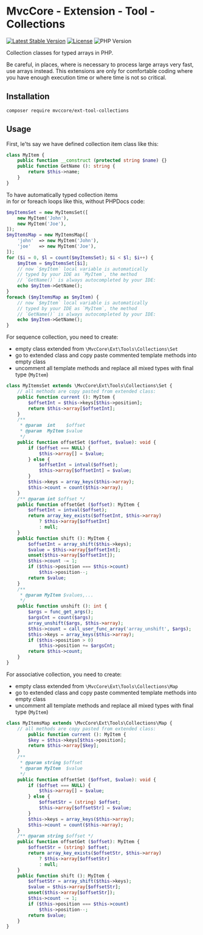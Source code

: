 # MvcCore - Extension - Tool - Collections

[![Latest Stable Version](https://img.shields.io/badge/Stable-v5.0.1-brightgreen.svg?style=plastic)](https://github.com/mvccore/ext-tool-collections/releases)
[![License](https://img.shields.io/badge/License-BSD%203-brightgreen.svg?style=plastic)](https://mvccore.github.io/docs/mvccore/5.0.0/LICENSE.md)
![PHP Version](https://img.shields.io/badge/PHP->=5.4-brightgreen.svg?style=plastic)

Collection classes for typed arrays in PHP.  

Be careful, in places, where is necessary to process large arrays very fast,  
use arrays instead. This extensions are only for comfortable coding where  
you have enough execution time or where time is not so critical.

## Installation
```shell
composer require mvccore/ext-tool-collections
```

## Usage

First, le'ts say we have defined collection item class like this:
```php
class MyItem {
	public function __construct (protected string $name) {}
	public function GetName (): string {
		return $this->name;
	}
}
```

To have automatically typed collection items  
in for or foreach loops like this, without PHPDocs code:

```php
$myItemsSet = new MyItemsSet([
	new MyItem('John'),
	new MyItem('Joe'),
]);
$myItemsMap = new MyItemsMap([
	'john'	=> new MyItem('John'),
	'joe'	=> new MyItem('Joe'),
]);
for ($i = 0, $l = count($myItemsSet); $i < $l; $i++) {
	$myItem = $myItemsSet[$i];
	// now `$myItem` local variable is automatically 
	// typed by your IDE as `MyItem`, the method 
	// `GetName()` is always autocompleted by your IDE:
	echo $myItem->GetName();
}
foreach ($myItemsMap as $myItem) {
	// now `$myItem` local variable is automatically 
	// typed by your IDE as `MyItem`, the method 
	// `GetName()` is always autocompleted by your IDE:
	echo $myItem->GetName();
}
```

For sequence collection, you need to create:
- empty class extended from `\MvcCore\Ext\Tools\Collections\Set`
- go to extended class and copy paste commented template methods into empty class
- uncomment all template methods and replace all mixed types with final type (`MyItem`)
```php
class MyItemsSet extends \MvcCore\Ext\Tools\Collections\Set {
	// all methods are copy pasted from extended class:
	public function current (): MyItem {
		$offsetInt = $this->keys[$this->position];
		return $this->array[$offsetInt];
	}
	/**
	 * @param  int    $offset 
	 * @param  MyItem $value 
	 */
	public function offsetSet ($offset, $value): void {
		if ($offset === NULL) {
			$this->array[] = $value;
		} else {
			$offsetInt = intval($offset);
			$this->array[$offsetInt] = $value;
		}
		$this->keys = array_keys($this->array);
		$this->count = count($this->array);
	}
	/** @param int $offset */
	public function offsetGet ($offset): MyItem {
		$offsetInt = intval($offset);
		return array_key_exists($offsetInt, $this->array)
			? $this->array[$offsetInt] 
			: null;
	}
	public function shift (): MyItem {
		$offsetInt = array_shift($this->keys);
		$value = $this->array[$offsetInt];
		unset($this->array[$offsetInt]);
		$this->count -= 1;
		if ($this->position === $this->count)
			$this->position--;
		return $value;
	}
	/**
	 * @param MyItem $values,...
	 */
	public function unshift (): int {
		$args = func_get_args();
		$argsCnt = count($args);
		array_unshift($args, $this->array);
		$this->count = call_user_func_array('array_unshift', $args);
		$this->keys = array_keys($this->array);
		if ($this->position > 0)
			$this->position += $argsCnt;
		return $this->count;
	}
}
```


For associative collection, you need to create:
- empty class extended from `\MvcCore\Ext\Tools\Collections\Map`
- go to extended class and copy paste commented template methods into empty class
- uncomment all template methods and replace all mixed types with final type (`MyItem`)
```php
class MyItemsMap extends \MvcCore\Ext\Tools\Collections\Map {
	// all methods are copy pasted from extended class:
		public function current (): MyItem {
		$key = $this->keys[$this->position];
		return $this->array[$key];
	}
	/**
	 * @param string $offset 
	 * @param MyItem  $value 
	 */
	public function offsetSet ($offset, $value): void {
		if ($offset === NULL) {
			$this->array[] = $value;
		} else {
			$offsetStr = (string) $offset;
			$this->array[$offsetStr] = $value;
		}
		$this->keys = array_keys($this->array);
		$this->count = count($this->array);
	}
	/** @param string $offset */
	public function offsetGet ($offset): MyItem {
		$offsetStr = (string) $offset;
		return array_key_exists($offsetStr, $this->array)
			? $this->array[$offsetStr] 
			: null;
	}
	public function shift (): MyItem {
		$offsetStr = array_shift($this->keys);
		$value = $this->array[$offsetStr];
		unset($this->array[$offsetStr]);
		$this->count -= 1;
		if ($this->position === $this->count)
			$this->position--;
		return $value;
	}
}
```